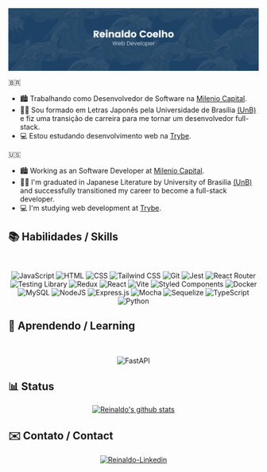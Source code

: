  <img align='center' src="./images/coelho.png" alt="Reinaldo Coelho Background"/>

🇧🇷

- 🏙 Trabalhando como Desenvolvedor de Software na [Milenio Capital](https://www.milenio.capital/).
- 👋🏻 Sou formado em Letras Japonês pela Universidade de Brasília [(UnB)](https://www.unb.br/) e fiz uma transição de carreira para me tornar um desenvolvedor full-stack.
- 💻 Estou estudando desenvolvimento web na [Trybe](https://www.betrybe.com/).

🇺🇸

- 🏙 Working as an Software Developer at [Milenio Capital](https://www.milenio.capital/).
- 👋🏻 I'm graduated in Japanese Literature by University of Brasilia [(UnB)](https://international.unb.br/) and successfully transitioned my career to become a full-stack developer.
- 💻 I'm studying web development at [Trybe](https://www.betrybe.com/).

## 📚 Habilidades / Skills

<section align='center'><br>
 
 ![JavaScript](https://img.shields.io/badge/javascript-%23F7DF1E.svg?style=for-the-badge&logo=javascript&logoColor=black)
 ![HTML](https://img.shields.io/badge/html5-%23E34F26.svg?style=for-the-badge&logo=html5&logoColor=white)
 ![CSS](https://img.shields.io/badge/css3-%231572B6.svg?style=for-the-badge&logo=css3&logoColor=white)
 ![Tailwind CSS](https://img.shields.io/badge/tailwindcss-%2338B2AC.svg?style=for-the-badge&logo=tailwind-css&logoColor=white)
 ![Git](https://img.shields.io/badge/git-%23F05033.svg?style=for-the-badge&logo=git&logoColor=white)
 ![Jest](https://img.shields.io/badge/-jest-%23C21325?style=for-the-badge&logo=jest&logoColor=white)
 ![React Router](https://img.shields.io/badge/React_Router-CA4245?style=for-the-badge&logo=react-router&logoColor=white)
 ![Testing Library](https://img.shields.io/badge/-TestingLibrary-%23E33332?style=for-the-badge&logo=testing-library&logoColor=white)
 ![Redux](https://img.shields.io/badge/redux-%23593d88.svg?style=for-the-badge&logo=redux&logoColor=white)
 ![React](https://img.shields.io/badge/react-%2320232a.svg?style=for-the-badge&logo=react&logoColor=%2361DAFB)
 ![Vite](https://img.shields.io/badge/vite-%23646CFF.svg?style=for-the-badge&logo=vite&logoColor=white)
 ![Styled Components](https://img.shields.io/badge/styled--components-DB7093?style=for-the-badge&logo=styled-components&logoColor=white)
 ![Docker](https://img.shields.io/badge/docker-%230db7ed.svg?style=for-the-badge&logo=docker&logoColor=white)
 ![MySQL](https://img.shields.io/badge/mysql-%2300f.svg?style=for-the-badge&logo=mysql&logoColor=white)
 ![NodeJS](https://img.shields.io/badge/node.js-6DA55F?style=for-the-badge&logo=node.js&logoColor=white)
 ![Express.js](https://img.shields.io/badge/express.js-%23404d59.svg?style=for-the-badge&logo=express&logoColor=%2361DAFB)
 ![Mocha](https://img.shields.io/badge/-mocha-%238D6748?style=for-the-badge&logo=mocha&logoColor=white)
 ![Sequelize](https://img.shields.io/badge/Sequelize-52B0E7?style=for-the-badge&logo=Sequelize&logoColor=white)
 ![TypeScript](https://img.shields.io/badge/typescript-%23007ACC.svg?style=for-the-badge&logo=typescript&logoColor=white)
 ![Python](https://img.shields.io/badge/python-3670A0?style=for-the-badge&logo=python&logoColor=ffdd54)
 

 </section>

## 🌱 Aprendendo / Learning

<section align='center'><br>
 
![FastAPI](https://img.shields.io/badge/FastAPI-005571?style=for-the-badge&logo=fastapi)

</section>

## 📊 Status

<section align='center'>
<a href="https://github.com/coelhoreinaldo"><img src="https://github-readme-streak-stats.herokuapp.com/?user=coelhoreinaldo&theme=tokyonight&hide_border=true)" alt="Reinaldo's github stats" /></a>
</section>
    
 ## ✉️ Contato / Contact

<section align='center'>
<a href='https://www.linkedin.com/in/coelhoreinaldo/' target='_blank' ><img align='center' alt='Reinaldo-Linkedin' src='https://img.shields.io/badge/LinkedIn-0077B5?style=for-the-badge&logo=linkedin&logoColor=white'/></a>
</section>
